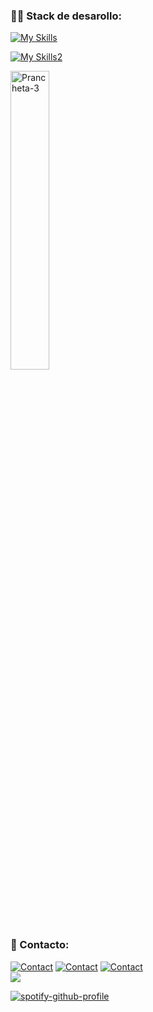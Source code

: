 
<h3 align="left">👨‍💻 Stack de desarollo:</h3>

[![My Skills](https://skillicons.dev/icons?i=js,python,php,kotlin,java&theme=light)](https://skillicons.dev)

[![My Skills2](https://skillicons.dev/icons?i=mysql,mongodb,firebase,sqlite,postgres&theme=light)](https://skillicons.dev)

<img src="https://i.ibb.co/sHmJZXy/Prancheta-3.png" alt="Prancheta-3" border="0" style="width:35% !important;">

<h3 align="left">📩 Contacto:</h3>

[![Contact](https://skillicons.dev/icons?i=linkedin&theme=light)](https://linkedin.com/in/sebastiangutierrezs)
[![Contact](https://skillicons.dev/icons?i=instagram&theme=light)](https://instagram.com/_sebastian_ismael)
<a href="mailto:gutierrezs.dev@outlook.com">![Contact](https://skillicons.dev/icons?i=gmail&theme=light)</a><br>
![](https://komarev.com/ghpvc/?username=SebastianIsmaelG&color=brightgreen&style=for-the-badge)

[![spotify-github-profile](https://spotify-github-profile.kittinanx.com/api/view?uid=il12t91784ppkg0tw3skry8sm&cover_image=true&theme=default&show_offline=false&background_color=121212&interchange=true&bar_color=53b14f&bar_color_cover=true)](https://github.com/kittinan/spotify-github-profile)



